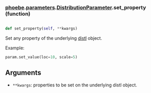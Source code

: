 ### [phoebe](phoebe.md).[parameters](phoebe.parameters.md).[DistributionParameter](phoebe.parameters.DistributionParameter.md).set_property (function)


```py

def set_property(self, **kwargs)

```



Set any property of the underlying [distl](https://distl.readthedocs.io)
object.

Example:
```py
param.set_value(loc=10, scale=5)
```

Arguments
----------
* `**kwargs`: properties to be set on the underlying distl object.

